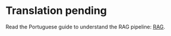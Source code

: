 # Translation pending

Read the Portuguese guide to understand the RAG pipeline:
[RAG](../../pt-BR/developer-guide/rag.md).
